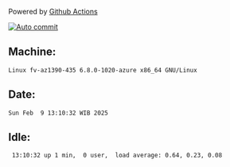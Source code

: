 Powered by [Github Actions](https://github.com/features/actions)

[![Auto commit](https://github.com/hiage/workstation/workflows/Auto%20commit/badge.svg)](https://github.com/hiage/workstation/actions?query=workflow%3A%22Auto+commit%22)

## Machine:
```
Linux fv-az1390-435 6.8.0-1020-azure x86_64 GNU/Linux
```
## Date:
```
Sun Feb  9 13:10:32 WIB 2025
```
## Idle:
```
 13:10:32 up 1 min,  0 user,  load average: 0.64, 0.23, 0.08
```
